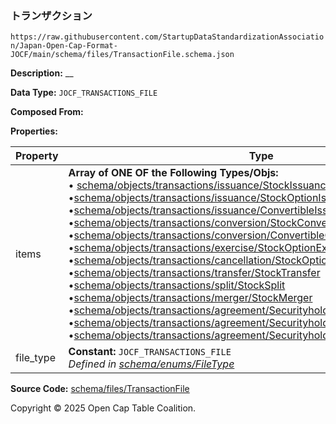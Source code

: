 ### トランザクション

`https://raw.githubusercontent.com/StartupDataStandardizationAssociation/Japan-Open-Cap-Format-JOCF/main/schema/files/TransactionFile.schema.json`

**Description:** __

**Data Type:** `JOCF_TRANSACTIONS_FILE`

**Composed From:**



**Properties:**

| Property  | Type                                                                                                                                                                                                                                                                                                                                                                                                                                                                                                                                                                                                                                                                                                                                                                                                                                                                                                                                                                                                                                                                                                                                                                                                                                                                                                                                                                                                                                                                                                                                                                                                                                                                                                                                                                                                     | Description            | Required   |
| --------- | -------------------------------------------------------------------------------------------------------------------------------------------------------------------------------------------------------------------------------------------------------------------------------------------------------------------------------------------------------------------------------------------------------------------------------------------------------------------------------------------------------------------------------------------------------------------------------------------------------------------------------------------------------------------------------------------------------------------------------------------------------------------------------------------------------------------------------------------------------------------------------------------------------------------------------------------------------------------------------------------------------------------------------------------------------------------------------------------------------------------------------------------------------------------------------------------------------------------------------------------------------------------------------------------------------------------------------------------------------------------------------------------------------------------------------------------------------------------------------------------------------------------------------------------------------------------------------------------------------------------------------------------------------------------------------------------------------------------------------------------------------------------------------------------------------- | ---------------------- | ---------- |
| items     | **Array of ONE OF the Following Types/Objs:**</br>&bull; [schema/objects/transactions/issuance/StockIssuance](../objects/transactions/issuance/StockIssuance.md)</br>&bull;[schema/objects/transactions/issuance/StockOptionIssuance](../objects/transactions/issuance/StockOptionIssuance.md)</br>&bull;[schema/objects/transactions/issuance/ConvertibleIssuance](../objects/transactions/issuance/ConvertibleIssuance.md)</br>&bull;[schema/objects/transactions/conversion/StockConversion](../objects/transactions/conversion/StockConversion.md)</br>&bull;[schema/objects/transactions/conversion/ConvertibleConversion](../objects/transactions/conversion/ConvertibleConversion.md)</br>&bull;[schema/objects/transactions/exercise/StockOptionExercise](../objects/transactions/exercise/StockOptionExercise.md)</br>&bull;[schema/objects/transactions/cancellation/StockOptionCancellation](../objects/transactions/cancellation/StockOptionCancellation.md)</br>&bull;[schema/objects/transactions/transfer/StockTransfer](../objects/transactions/transfer/StockTransfer.md)</br>&bull;[schema/objects/transactions/split/StockSplit](../objects/transactions/split/StockSplit.md)</br>&bull;[schema/objects/transactions/merger/StockMerger](../objects/transactions/merger/StockMerger.md)</br>&bull;[schema/objects/transactions/agreement/SecurityholdersAgreementExecution](../objects/transactions/agreement/SecurityholdersAgreementExecution.md)</br>&bull;[schema/objects/transactions/agreement/SecurityholdersAgreementModification](../objects/transactions/agreement/SecurityholdersAgreementModification.md)</br>&bull;[schema/objects/transactions/agreement/SecurityholdersAgreementTermination](../objects/transactions/agreement/SecurityholdersAgreementTermination.md) | JOCFトランザクションオブジェクトのリスト | `REQUIRED` |
| file_type | **Constant:** `JOCF_TRANSACTIONS_FILE`</br>_Defined in [schema/enums/FileType](../enums/FileType.md)_                                                                                                                                                                                                                                                                                                                                                                                                                                                                                                                                                                                                                                                                                                                                                                                                                                                                                                                                                                                                                                                                                                                                                                                                                                                                                                                                                                                                                                                                                                                                                                                                                                                                                                    | Object type field      | `REQUIRED` |

**Source Code:** [schema/files/TransactionFile](../../../../schema/files/TransactionFile.schema.json)

Copyright © 2025 Open Cap Table Coalition.
